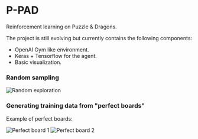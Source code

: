 # P-PAD
Reinforcement learning on Puzzle & Dragons.

The project is still evolving but currently contains the following components:
* OpenAI Gym like environment.
* Keras + Tensorflow for the agent.
* Basic visualization.

### Random sampling
![Random exploration](https://github.com/nuwapi/P-PAD/blob/master/visualizations/random_sampling.gif)

### Generating training data from "perfect boards"
Example of perfect boards:

![Perfect board 1](https://github.com/nuwapi/P-PAD/blob/master/visualizations/perfect_board1.png)
![Perfect board 2](https://github.com/nuwapi/P-PAD/blob/master/visualizations/perfect_board2.png)
